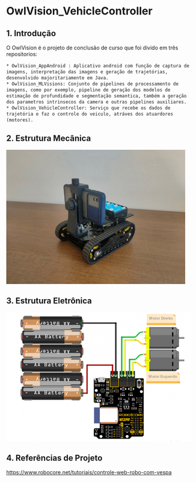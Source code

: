 # OwlVision_VehicleController

## 1. Introdução
O OwlVision é o projeto de conclusão de curso que foi divido em três repositorios: 

    * OwlVision_AppAndroid : Aplicativo android com função de captura de imagens, interpretação das imagens e geração de trajetórias, desenvolvido majoritariamente em Java.
    * OwlVision_MLVisions: Conjunto de pipelines de processamento de imagens, como por exemplo, pipeline de geração dos modelos de estimação de profundidade e segmentação semantica, também a geração dos parametros intrinsecos da camera e outras pipelines auxiliares.
    * OwlVision_VehicleController: Serviço que recebe os dados de trajetória e faz o controle do veiculo, atráves dos atuardores (motores).

## 2. Estrutura Mecânica

![Alt text](image.png)

## 3. Estrutura Eletrônica

![Alt text](image-1.png)

## 4. Referências de Projeto
https://www.robocore.net/tutoriais/controle-web-robo-com-vespa